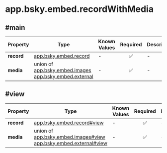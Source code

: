 # app.bsky.embed.recordWithMedia

## #main

| Property | Type | Known Values | Required | Description |
| --- | --- | --- | :---: | --- |
| **record** | [app.bsky.embed.record](../../../../lexicons/app/bsky/embed/record.md#app.bsky.embed.record) | - | ✅ | - |
| **media** | union of <br>[app.bsky.embed.images](../../../../lexicons/app/bsky/embed/images.md#app.bsky.embed.images)<br>[app.bsky.embed.external](../../../../lexicons/app/bsky/embed/external.md#app.bsky.embed.external) | - | ✅ | - |

## #view

| Property | Type | Known Values | Required | Description |
| --- | --- | --- | :---: | --- |
| **record** | [app.bsky.embed.record#view](../../../../lexicons/app/bsky/embed/record.md#view) | - | ✅ | - |
| **media** | union of <br>[app.bsky.embed.images#view](../../../../lexicons/app/bsky/embed/images.md#view)<br>[app.bsky.embed.external#view](../../../../lexicons/app/bsky/embed/external.md#view) | - | ✅ | - |
